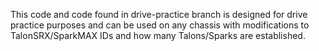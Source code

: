 This code and code found in drive-practice branch is designed for drive practice purposes and can be used on any chassis with modifications to TalonSRX/SparkMAX IDs and how many Talons/Sparks are established.
